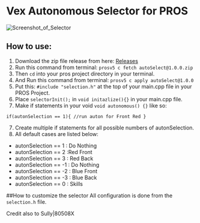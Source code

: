 # Vex Autonomous Selector for PROS
![Screenshot_of_Selector](https://user-images.githubusercontent.com/22580992/67626102-d9e1d080-f814-11e9-84cd-63a44e6a35af.png)

## How to use:
1. Download the zip file release from here: [Releases](https://github.com/kunwarsahni01/Vex-Autonomous-Selector/releases)
2. Run this command from terminal: `prosv5 c fetch autoSelect@1.0.0.zip`
3. Then `cd` into your pros project directory in your terminal.
4. And Run this command from terminal: `prosv5 c apply autoSelect@1.0.0`
4. Put this: `#include "selection.h"` at the top of your main.cpp file in your PROS Project.
5. Place `selectorInit();` in `void initazlize(){}` in your main.cpp file.
6. Make if statements in your void `void autonomous() {}` like so:

  `if(autonSelection == 1){ //run auton for Front Red }`

7. Create multiple if statements for all possible numbers of autonSelection.
8. All default cases are listed below:

* autonSelection == 1 : Do Nothing
* autonSelection == 2 :Red Front
* autonSelection == 3 : Red Back
* autonSelection == -1 : Do Nothing
* autonSelection == -2 : Blue Front
* autonSelection == -3 : Blue Back
* autonSelection == 0 : Skills

##How to customize the selector
All configuration is done from the `selection.h` file.

Credit also to Sully|80508X
